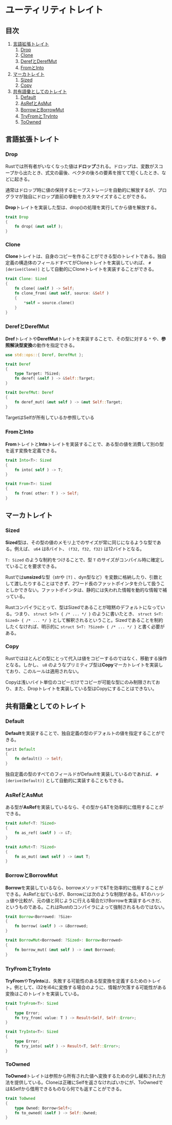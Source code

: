 # ユーティリティトレイト


## 目次

1. [言語拡張トレイト](#言語拡張トレイト)
	1. [Drop](#drop)
	1. [Clone](#clone)
	1. [DerefとDerefMut](#derefとderefmut)
	1. [FromとInto](#fromとinto)
1. [マーカトレイト](#マーカトレイト)
	1. [Sized](#sized)
	1. [Copy](#copy)
1. [共有語彙としてのトレイト](#共有語彙としてのトレイト)
	1. [Default](#defalt)
	1. [AsRefとAsMut](#asrefとasmut)
	1. [BorrowとBorrowMut](#borrowとborrowmut)
	1. [TryFromとTryInto](#tryfromとtryinto)
	1. [ToOwned](#toowned)


## 言語拡張トレイト

### Drop

Rustでは所有者がいなくなった値は**ドロップ**される。ドロップは、変数がスコープから出たとき、式文の最後、ベクタの後ろの要素を捨てて短くしたとき、などに起きる。

通常はドロップ時に値の保持するヒープストレージを自動的に解放するが、プログラマが独自にドロップ直前の挙動をカスタマイズすることができる。

**Drop**トレイトを実装した型は、drop()の処理を実行してから値を解放する。

```rust
trait Drop
{
    fn drop( &mut self );
}
```

### Clone

**Clone**トレイトは、自身のコピーを作ることができる型のトレイトである。独自定義の構造体のフィールドすべてがCloneトレイトを実装していれば、 `#[derive(Clone)]` として自動的にCloneトレイトを実装することができる。

```rust
trait Clone: Sized
{
    fn clone( &self ) -> Self;
    fn clone_from( &mut self, source: &Self )
    {
        *self = source.clone()
    }
}
```

### DerefとDerefMut

**Dref**トレイトや**DerefMut**トレイトを実装することで、その型に対する `*` や、**参照解決型変換**の動作を指定できる。

```rust
use std::ops::{ Deref, DerefMut };

trait Deref
{
	type Target: ?Sized;
	fn deref( &self ) -> &Self::Target;
}

trait DerefMut: Deref
{
	fn deref_mut( &mut self ) -> &mut Self::Target;
}
```

TargetはSelfが所有しているか参照している

### FromとInto

**From**トレイトと**Into**トレイトを実装することで、ある型の値を消費して別の型を返す変換を定義できる。

```rust
trait Into<T>: Sized
{
    fn into( self ) -> T;
}

trait From<T>: Sized
{
    fn from( other: T ) -> Self;
}
```


## マーカトレイト

### Sized

**Sized**型は、その型の値のメモリ上でのサイズが常に同じになるような型である。例えば、 `u64` は8バイト、 `(f32, f32, f32)` は12バイトとなる。

`T: Sized` のような制約をつけることで、型 `T` のサイズがコンパイル時に確定していることを要求できる。

Rustでは**unsized**な型（strや `[T]` 、dyn型など）を変数に格納したり、引数として渡したりすることはできず、2ワード長のファットポインタを介して扱うことしかできない。ファットポインタは、静的には失われた情報を動的な情報で補っている。

Rustコンパイラにとって、型はSizedであることが暗黙のデフォルトになっている。つまり、 `struct S<T> { /* ... */ }` のように書いたとき、 `struct S<T: Sized> { /* ... */ }` として解釈されるということ。Sizedであることを制約したくなければ、明示的に `struct S<T: ?Sized> { /* ... */ }` と書く必要がある。

### Copy

Rustではほとんどの型にとって代入は値をコピーするのではなく、移動する操作となる。しかし、 `u8` のようなプリミティブ型は**Copy**マーカトレイトを実装しており、このルールは適用されない。

Copyは浅いバイト単位のコピーだけでコピーが可能な型にのみ制限されており、また、Dropトレイトを実装している型はCopyにすることはできない。


## 共有語彙としてのトレイト

### Default

**Default**を実装することで、独自定義の型のデフォルトの値を指定することができる。

```rust
tarit Default
{
    fn default() -> Self;
}
```

独自定義の型のすべてのフィールドがDefaultを実装しているのであれば、 `#[derive(Default)]` として自動的に実装することもできる。

### AsRefとAsMut

ある型が**AsRef**を実装しているなら、その型から&Tを効率的に借用することができる。

```rust
trait AsRef<T: ?Sized>
{
    fn as_ref( &self ) -> &T;
}

trait AsMut<T: ?Sized>
{
    fn as_mut( &mut self ) -> &mut T;
}
```

### BorrowとBorrowMut

**Borrow**を実装しているなら、borrowメソッドで&Tを効率的に借用することができる。AsRefと似ているが、Borrowには次のような制限がある。&Tのハッシュ値や比較が、元の値と同じように行える場合だけBorrowを実装するべきだ、というものである。これはRustのコンパイラによって強制されるものではない。

```rust
trait Borrow<Borrowed: ?Size>
{
    fn borrow( &self ) -> &Borrowed;
}

trait BorrowMut<Borrowed: ?Sized>: Borrow<Borrowed>
{
    fn borrow_mut( &mut self ) -> &mut Borrowed;
}
```

### TryFromとTryInto

**TryFrom**や**TryInto**は、失敗する可能性のある型変換を定義するためのトレイト。例として、i32をi64に変換する場合のように、情報が欠落する可能性がある変換はこのトレイトを実装している。

```rust
trait TryFrom<T>: Sized
{
    type Error;
    fn try_from( value: T ) -> Result<Self, Self::Error>;
}

trait TryInto<T>: Sized
{
    type Error;
    fn try_into( self ) -> Result<T, Self::Error>;
}
```

### ToOwned

**ToOwned**トレイトは参照から所有された値へ変換するための少し緩和された方法を提供している。Cloneは正確にSelfを返さなければいかにが、ToOwnedでは&Selfから借用できるものなら何でも返すことができる。

```rust
trait ToOwned
{
    type Owned: Borrow<Self>;
    fn to_owned( &self ) -> Self::Owned;
}
```
